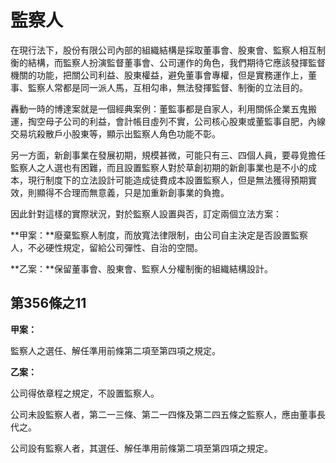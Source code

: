# 監察人

在現行法下，股份有限公司內部的組織結構是採取董事會、股東會、監察人相互制衡的結構，而監察人扮演監督董事會、公司運作的角色，我們期待它應該發揮監督機關的功能，把關公司利益、股東權益，避免董事會專權，但是實務運作上，董事、監察人常都是同一派人馬，互相勾串，無法發揮監督、制衡的立法目的。

轟動一時的博達案就是一個經典案例：董監事都是自家人，利用關係企業五鬼搬運，掏空母子公司的利益，會計帳目虛列不實，公司核心股東或董監事自肥，內線交易坑殺散戶小股東等，顯示出監察人角色功能不彰。

另一方面，新創事業在發展初期，規模甚微，可能只有三、四個人員，要尋覓擔任監察人之人選也有困難，而且設置監察人對於草創初期的新創事業也是不小的成本，現行制度下的立法設計可能造成徒費成本設置監察人，但是無法獲得預期實效，則顯得不合理而無意義，只是加重新創事業的負擔。

因此針對這樣的實際狀況，對於監察人設置與否，訂定兩個立法方案：

**甲案：**廢棄監察人制度，而放寬法律限制，由公司自主決定是否設置監察人，不必硬性規定，留給公司彈性、自治的空間。

**乙案：**保留董事會、股東會、監察人分權制衡的組織結構設計。

## 第356條之11

**甲案：**

監察人之選任、解任準用前條第二項至第四項之規定。

**乙案：**

公司得依章程之規定，不設置監察人。

公司未設監察人者，第二一三條、第二一四條及第二四五條之監察人，應由董事長代之。

公司設有監察人者，其選任、解任準用前條第二項至第四項之規定。

